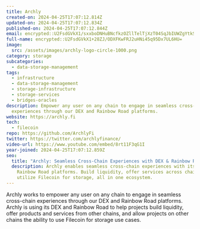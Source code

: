 ```yaml
---
title: Archly
created-on: 2024-04-25T17:07:12.814Z
updated-on: 2024-04-25T17:07:12.834Z
published-on: 2024-04-25T17:07:12.844Z
email: encrypted::U2FsdGVkX1/sxxboDNHuBNcfkzOZllTelTjXzT04SqJbIUWZgYtkS28GRceEvwVI
full-name: encrypted::U2FsdGVkX1+28ZJ/ODXFKwFRJ2uHNi45q95Dx7UL6HU=
image:
  src: /assets/images/archly-logo-circle-1000.png
category: storage
subcategories:
  - data-storage-management
tags:
  - infrastructure
  - data-storage-management
  - storage-infrastructure
  - storage-services
  - bridges-oracles
description: Empower any user on any chain to engage in seamless cross-chain
  experiences through our DEX and Rainbow Road platforms.
website: https://archly.fi
tech:
  - filecoin
repo: https://github.com/ArchlyFi
twitter: https://twitter.com/archlyfinance/
video-url: https://www.youtube.com/embed/8rt11F3qG1I
year-joined: 2024-04-25T17:07:12.859Z
seo:
  title: "Archly: Seamless Cross-Chain Experiences with DEX & Rainbow Road"
  description: Archly enables seamless cross-chain experiences with its DEX and
    Rainbow Road platforms. Build liquidity, offer services across chains, and
    utilize Filecoin for storage, all in one ecosystem.
---
```


Archly works to empower any user on any chain to engage in seamless cross-chain experiences through our DEX and Rainbow Road platforms. Archly is using its DEX and Rainbow Road to help projects build liquidity, offer products and services from other chains, and allow projects on other chains the ability to use Filecoin for storage use cases.
